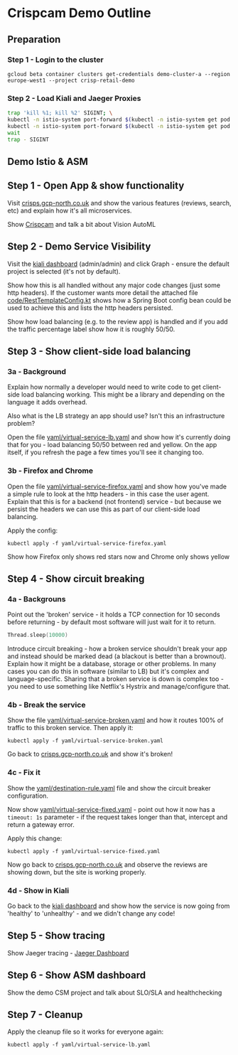 # Crispcam Demo Outline

## Preparation

### Step 1 - Login to the cluster

```
gcloud beta container clusters get-credentials demo-cluster-a --region europe-west1 --project crisp-retail-demo
```

### Step 2 - Load Kiali and Jaeger Proxies

```bash
trap 'kill %1; kill %2' SIGINT; \
kubectl -n istio-system port-forward $(kubectl -n istio-system get pod -l app=kiali -o jsonpath='{.items[0].metadata.name}') 20001:20001 | sed -e 's/^/[Kiali ] /' & \
kubectl -n istio-system port-forward $(kubectl -n istio-system get pod -l app=jaeger -o jsonpath='{.items[0].metadata.name}') 15032:16686 | sed -e 's/^/[Jaeger] /' & \
wait
trap - SIGINT
```

## Demo Istio & ASM

## Step 1 - Open App & show functionality

Visit [crisps.gcp-north.co.uk](https://crisps.gcp-north.co.uk) and show the various features (reviews, search, etc) and explain how it's all microservices.

Show [Crispcam](https://crisps.gcp-north.co.uk/crispcam) and talk a bit about Vision AutoML

## Step 2 - Demo Service Visibility

Visit the [kiali dashboard](http://localhost:20001/kiali/) (admin/admin) and click Graph - ensure the default project is selected (it's not by default).

Show how this is all handled without any major code changes (just some http headers). If the customer wants more detail the attached file [code/RestTemplateConfig.kt](code/RestTemplateConfig.kt) shows how a Spring Boot config bean could be used to achieve this and lists the http headers persisted.

Show how load balancing (e.g. to the review app) is handled and if you add the traffic percentage label show how it is roughly 50/50.

## Step 3 - Show client-side load balancing

### 3a - Background

Explain how normally a developer would need to write code to get client-side load balancing working. This might be a library and depending on the language it adds overhead.

Also what is the LB strategy an app should use? Isn't this an infrastructure problem?

Open the file [yaml/virtual-service-lb.yaml](yaml/virtual-service-lb.yaml) and show how it's currently doing that for you - load balancing 50/50 between red and yellow. On the app itself, if you refresh the page a few times you'll see it changing too.

### 3b - Firefox and Chrome

Open the file [yaml/virtual-service-firefox.yaml](yaml/virtual-service-firefox.yaml) and show how you've made a simple rule to look at the http headers - in this case the user agent. Explain that this is for a backend (not frontend) service - but because we persist the headers we can use this as part of our client-side load balancing.

Apply the config:

```
kubectl apply -f yaml/virtual-service-firefox.yaml
```

Show how Firefox only shows red stars now and Chrome only shows yellow

## Step 4 - Show circuit breaking

### 4a - Backgrouns

Point out the 'broken' service - it holds a TCP connection for 10 seconds before returning - by default most software will just wait for it to return.

```kotlin
Thread.sleep(10000)
```

Introduce circuit breaking - how a broken service shouldn't break your app and instead should be marked dead (a blackout is better than a brownout). Explain how it might be a database, storage or other problems. In many cases you can do this in software (similar to LB) but it's complex and language-specific. Sharing that a broken service is down is complex too - you need to use something like Netflix's Hystrix and manage/configure that.

### 4b - Break the service

Show the file [yaml/virtual-service-broken.yaml](yaml/virtual-service-broken.yaml) and how it routes 100% of traffic to this broken service. Then apply it:

```
kubectl apply -f yaml/virtual-service-broken.yaml
```

Go back to [crisps.gcp-north.co.uk](https://crisps.gcp-north.co.uk) and show it's broken!

### 4c - Fix it

Show the [yaml/destination-rule.yaml](yaml/destination-rule.yaml) file and show the circuit breaker configuration.

Now show [yaml/virtual-service-fixed.yaml](yaml/virtual-service-fixed.yaml) - point out how it now has a `timeout: 1s` parameter - if the request takes longer than that, intercept and return a gateway error.

Apply this change:

```
kubectl apply -f yaml/virtual-service-fixed.yaml
```

Now go back to [crisps.gcp-north.co.uk](https://crisps.gcp-north.co.uk) and observe the reviews are showing down, but the site is working properly.

### 4d - Show in Kiali

Go back to the [kiali dashboard](http://localhost:20001/kiali/) and show how the service is now going from 'healthy' to 'unhealthy' - and we didn't change any code!

## Step 5 - Show tracing

Show Jaeger tracing - [Jaeger Dashboard](http://localhost:15032/)

## Step 6 - Show ASM dashboard

Show the demo CSM project and talk about SLO/SLA and healthchecking

## Step 7 - Cleanup

Apply the cleanup file so it works for everyone again:

```
kubectl apply -f yaml/virtual-service-lb.yaml
```
